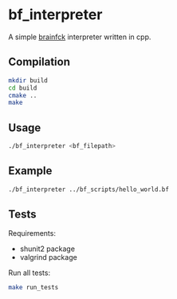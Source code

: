# bf_interpreter

A simple [brainfck](https://en.wikipedia.org/wiki/Brainfuck) interpreter written in cpp.

## Compilation

```bash
mkdir build
cd build
cmake ..
make
```

## Usage

```bash
./bf_interpreter <bf_filepath>
```

## Example

```bash
./bf_interpreter ../bf_scripts/hello_world.bf
```

## Tests

Requirements:

- shunit2 package
- valgrind package

Run all tests:

```bash
make run_tests
```
